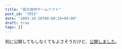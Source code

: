 ```yaml
---
title: "昔の自作ゲームソフト"
post_id: "7853"
date: "2003-10-28T00:00:26+09:00"
draft: true
tags: []
---
```



別に公開してもしなくてもよさそうだけど、[公開しました](/category/products/apps?order=ASC)。
